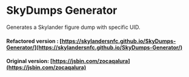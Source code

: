 # SkyDumps Generator

Generates a Skylander figure dump with specific UID.

#### Refactored version : [https://skylandersnfc.github.io/SkyDumps-Generator/](https://skylandersnfc.github.io/SkyDumps-Generator/)

#### Original version: [https://jsbin.com/zocaqalura](https://jsbin.com/zocaqalura)
